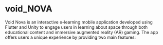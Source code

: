 # void_NOVA
Void Nova is an interactive e-learning mobile application developed using Flutter and Unity to engage users in learning about space through both educational content and immersive augmented reality (AR) gaming. The app offers users a unique experience by providing two main features:
